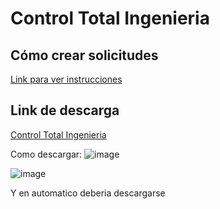 # Control Total Ingenieria

## Cómo crear solicitudes
[Link para ver instrucciones](https://github.com/Darkk3n/EngineeringManagement/blob/main/EngineeringManagement.UI/README.md)

## Link de descarga

[Control Total Ingenieria](https://github.com/Darkk3n/EngineeringManagement/blob/main/Installer/ControlIngeniera.zip)

Como descargar:
![image](https://github.com/user-attachments/assets/54cc4c57-615c-4feb-9b1e-0c677476bc8d)

![image](https://github.com/user-attachments/assets/8404b617-1806-46c5-857e-54c3465e97d7)

Y en automatico deberia descargarse
